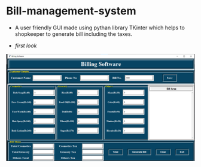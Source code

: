 # Bill-management-system

- A user friendly GUI made using pythan library TKinter which helps to shopkeeper to generate bill including the taxes.

- *first look*

![image](https://github.com/jay-2000/Bill-management-system/blob/main/billManagement%20In%20Python.png)
